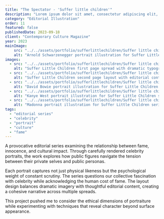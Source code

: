 ```yaml
---
title: "The Spectator - 'Suffer little children'"
description: "Lorem ipsum dolor sit amet, consectetur adipiscing elit, sed do eiusmod tempor incididunt ut labore et dolore magna aliqua."
category: "Editorial Illustration"
order: 11
featured: false
publishedDate: 2023-09-18
client: "Contemporary Culture Magazine"
year: 2023
mainImage:
    src: "../../assets/portfolio/sufferlittlechildren/Suffer little children Arnie 5.png"
    alt: "Arnold Schwarzenegger portrait illustration for Suffer Little Children series"
images:
  - src: "../../assets/portfolio/sufferlittlechildren/Suffer little children 1st page spread 2.png"
    alt: "Suffer Little Children first page spread with dramatic typography"
  - src: "../../assets/portfolio/sufferlittlechildren/Suffer little children 2nd page 6.png"
    alt: "Suffer Little Children second page layout with editorial content"
  - src: "../../assets/portfolio/sufferlittlechildren/Suffer little children David W 3.png"
    alt: "David Bowie portrait illustration for Suffer Little Children series"
  - src: "../../assets/portfolio/sufferlittlechildren/Suffer little children Kanye 4.png"
    alt: "Kanye West portrait illustration for Suffer Little Children series"
  - src: "../../assets/portfolio/sufferlittlechildren/Suffer little children Madonna 1.png"
    alt: "Madonna portrait illustration for Suffer Little Children series"
tags:
  - "editorial series"
  - "celebrity"
  - "portrait"
  - "culture"
  - "fame"
---
```


A provocative editorial series examining the relationship between fame, innocence, and cultural impact. Through carefully rendered celebrity portraits, the work explores how public figures navigate the tension between their private selves and public personas.

Each portrait captures not just physical likeness but the psychological weight of constant scrutiny. The series questions our collective fascination with celebrity while acknowledging the human cost of fame. The layout design balances dramatic imagery with thoughtful editorial content, creating a cohesive narrative across multiple spreads.

This project pushed me to consider the ethical dimensions of portraiture while experimenting with techniques that reveal character beyond surface appearance.
